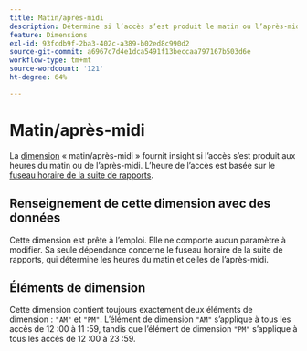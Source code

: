 ```yaml
---
title: Matin/après-midi
description: Détermine si l’accès s’est produit le matin ou l’après-midi.
feature: Dimensions
exl-id: 93fcdb9f-2ba3-402c-a389-b02ed8c990d2
source-git-commit: a6967c7d4e1dca5491f13beccaa797167b503d6e
workflow-type: tm+mt
source-wordcount: '121'
ht-degree: 64%

---
```


# Matin/après-midi

La [dimension](overview.md) « matin/après-midi » fournit insight si l’accès s’est produit aux heures du matin ou de l’après-midi. L’heure de l’accès est basée sur le [fuseau horaire de la suite de rapports](/help/admin/tools/manage-rs/edit-settings/general/general-acct-settings-admin.md).

## Renseignement de cette dimension avec des données

Cette dimension est prête à l’emploi. Elle ne comporte aucun paramètre à modifier. Sa seule dépendance concerne le fuseau horaire de la suite de rapports, qui détermine les heures du matin et celles de l’après-midi.

## Éléments de dimension

Cette dimension contient toujours exactement deux éléments de dimension : `"AM"` et `"PM"`. L’élément de dimension `"AM"` s’applique à tous les accès de 12 :00 à 11 :59, tandis que l’élément de dimension `"PM"` s’applique à tous les accès de 12 :00 à 23 :59.
